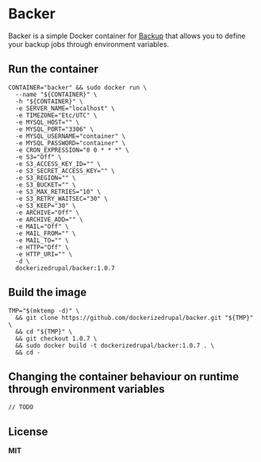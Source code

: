 # Backer

Backer is a simple Docker container for [Backup](https://github.com/backup/backup) 
that allows you to define your backup jobs through environment variables.

## Run the container

    CONTAINER="backer" && sudo docker run \
      --name "${CONTAINER}" \
      -h "${CONTAINER}" \
      -e SERVER_NAME="localhost" \
      -e TIMEZONE="Etc/UTC" \
      -e MYSQL_HOST="" \
      -e MYSQL_PORT="3306" \
      -e MYSQL_USERNAME="container" \
      -e MYSQL_PASSWORD="container" \
      -e CRON_EXPRESSION="0 0 * * *" \
      -e S3="Off" \
      -e S3_ACCESS_KEY_ID="" \
      -e S3_SECRET_ACCESS_KEY="" \
      -e S3_REGION="" \
      -e S3_BUCKET="" \
      -e S3_MAX_RETRIES="10" \
      -e S3_RETRY_WAITSEC="30" \
      -e S3_KEEP="30" \
      -e ARCHIVE="Off" \
      -e ARCHIVE_ADD="" \
      -e MAIL="Off" \
      -e MAIL_FROM="" \
      -e MAIL_TO="" \
      -e HTTP="Off" \
      -e HTTP_URI="" \
      -d \
      dockerizedrupal/backer:1.0.7

## Build the image

    TMP="$(mktemp -d)" \
      && git clone https://github.com/dockerizedrupal/backer.git "${TMP}" \
      && cd "${TMP}" \
      && git checkout 1.0.7 \
      && sudo docker build -t dockerizedrupal/backer:1.0.7 . \
      && cd -

## Changing the container behaviour on runtime through environment variables

    // TODO

## License

**MIT**
